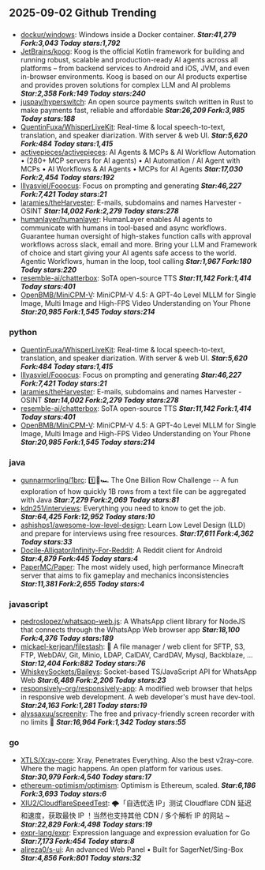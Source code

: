 ## 2025-09-02 Github Trending

### 
* [dockur/windows](https://github.com/dockur/windows): Windows inside a Docker container. ***Star:41,279 Fork:3,043 Today stars:1,792***
* [JetBrains/koog](https://github.com/JetBrains/koog): Koog is the official Kotlin framework for building and running robust, scalable and production-ready AI agents across all platforms – from backend services to Android and iOS, JVM, and even in-browser environments. Koog is based on our AI products expertise and provides proven solutions for complex LLM and AI problems ***Star:2,358 Fork:149 Today stars:240***
* [juspay/hyperswitch](https://github.com/juspay/hyperswitch): An open source payments switch written in Rust to make payments fast, reliable and affordable ***Star:26,209 Fork:3,985 Today stars:188***
* [QuentinFuxa/WhisperLiveKit](https://github.com/QuentinFuxa/WhisperLiveKit): Real-time & local speech-to-text, translation, and speaker diarization. With server & web UI. ***Star:5,620 Fork:484 Today stars:1,415***
* [activepieces/activepieces](https://github.com/activepieces/activepieces): AI Agents & MCPs & AI Workflow Automation • (280+ MCP servers for AI agents) • AI Automation / AI Agent with MCPs • AI Workflows & AI Agents • MCPs for AI Agents ***Star:17,030 Fork:2,454 Today stars:192***
* [lllyasviel/Fooocus](https://github.com/lllyasviel/Fooocus): Focus on prompting and generating ***Star:46,227 Fork:7,421 Today stars:21***
* [laramies/theHarvester](https://github.com/laramies/theHarvester): E-mails, subdomains and names Harvester - OSINT ***Star:14,002 Fork:2,279 Today stars:278***
* [humanlayer/humanlayer](https://github.com/humanlayer/humanlayer): HumanLayer enables AI agents to communicate with humans in tool-based and async workflows. Guarantee human oversight of high-stakes function calls with approval workflows across slack, email and more. Bring your LLM and Framework of choice and start giving your AI agents safe access to the world. Agentic Workflows, human in the loop, tool calling ***Star:1,967 Fork:180 Today stars:220***
* [resemble-ai/chatterbox](https://github.com/resemble-ai/chatterbox): SoTA open-source TTS ***Star:11,142 Fork:1,414 Today stars:401***
* [OpenBMB/MiniCPM-V](https://github.com/OpenBMB/MiniCPM-V): MiniCPM-V 4.5: A GPT-4o Level MLLM for Single Image, Multi Image and High-FPS Video Understanding on Your Phone ***Star:20,985 Fork:1,545 Today stars:214***

### python
* [QuentinFuxa/WhisperLiveKit](https://github.com/QuentinFuxa/WhisperLiveKit): Real-time & local speech-to-text, translation, and speaker diarization. With server & web UI. ***Star:5,620 Fork:484 Today stars:1,415***
* [lllyasviel/Fooocus](https://github.com/lllyasviel/Fooocus): Focus on prompting and generating ***Star:46,227 Fork:7,421 Today stars:21***
* [laramies/theHarvester](https://github.com/laramies/theHarvester): E-mails, subdomains and names Harvester - OSINT ***Star:14,002 Fork:2,279 Today stars:278***
* [resemble-ai/chatterbox](https://github.com/resemble-ai/chatterbox): SoTA open-source TTS ***Star:11,142 Fork:1,414 Today stars:401***
* [OpenBMB/MiniCPM-V](https://github.com/OpenBMB/MiniCPM-V): MiniCPM-V 4.5: A GPT-4o Level MLLM for Single Image, Multi Image and High-FPS Video Understanding on Your Phone ***Star:20,985 Fork:1,545 Today stars:214***

### java
* [gunnarmorling/1brc](https://github.com/gunnarmorling/1brc): 1️⃣🐝🏎️ The One Billion Row Challenge -- A fun exploration of how quickly 1B rows from a text file can be aggregated with Java ***Star:7,279 Fork:2,069 Today stars:81***
* [kdn251/interviews](https://github.com/kdn251/interviews): Everything you need to know to get the job. ***Star:64,425 Fork:12,952 Today stars:10***
* [ashishps1/awesome-low-level-design](https://github.com/ashishps1/awesome-low-level-design): Learn Low Level Design (LLD) and prepare for interviews using free resources. ***Star:17,611 Fork:4,362 Today stars:33***
* [Docile-Alligator/Infinity-For-Reddit](https://github.com/Docile-Alligator/Infinity-For-Reddit): A Reddit client for Android ***Star:4,879 Fork:445 Today stars:4***
* [PaperMC/Paper](https://github.com/PaperMC/Paper): The most widely used, high performance Minecraft server that aims to fix gameplay and mechanics inconsistencies ***Star:11,381 Fork:2,655 Today stars:4***

### javascript
* [pedroslopez/whatsapp-web.js](https://github.com/pedroslopez/whatsapp-web.js): A WhatsApp client library for NodeJS that connects through the WhatsApp Web browser app ***Star:18,100 Fork:4,376 Today stars:189***
* [mickael-kerjean/filestash](https://github.com/mickael-kerjean/filestash): 📁 A file manager / web client for SFTP, S3, FTP, WebDAV, Git, Minio, LDAP, CalDAV, CardDAV, Mysql, Backblaze, ... ***Star:12,404 Fork:882 Today stars:76***
* [WhiskeySockets/Baileys](https://github.com/WhiskeySockets/Baileys): Socket-based TS/JavaScript API for WhatsApp Web ***Star:6,489 Fork:2,206 Today stars:23***
* [responsively-org/responsively-app](https://github.com/responsively-org/responsively-app): A modified web browser that helps in responsive web development. A web developer's must have dev-tool. ***Star:24,163 Fork:1,281 Today stars:19***
* [alyssaxuu/screenity](https://github.com/alyssaxuu/screenity): The free and privacy-friendly screen recorder with no limits 🎥 ***Star:16,964 Fork:1,342 Today stars:55***

### go
* [XTLS/Xray-core](https://github.com/XTLS/Xray-core): Xray, Penetrates Everything. Also the best v2ray-core. Where the magic happens. An open platform for various uses. ***Star:30,979 Fork:4,540 Today stars:17***
* [ethereum-optimism/optimism](https://github.com/ethereum-optimism/optimism): Optimism is Ethereum, scaled. ***Star:6,186 Fork:3,693 Today stars:6***
* [XIU2/CloudflareSpeedTest](https://github.com/XIU2/CloudflareSpeedTest): 🌩「自选优选 IP」测试 Cloudflare CDN 延迟和速度，获取最快 IP ！当然也支持其他 CDN / 多个解析 IP 的网站 ~ ***Star:22,829 Fork:4,498 Today stars:19***
* [expr-lang/expr](https://github.com/expr-lang/expr): Expression language and expression evaluation for Go ***Star:7,173 Fork:454 Today stars:8***
* [alireza0/s-ui](https://github.com/alireza0/s-ui): An advanced Web Panel • Built for SagerNet/Sing-Box ***Star:4,856 Fork:801 Today stars:32***
